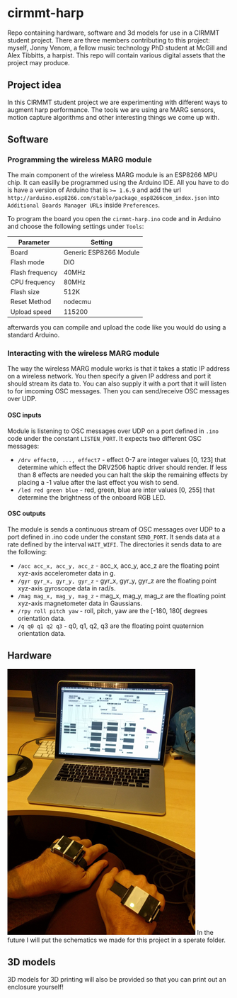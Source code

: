# cirmmt-harp
Repo containing hardware, software and 3d models for use in a CIRMMT student project. There are three members contributing to this project: myself, Jonny Venom, a fellow music technology PhD student at McGill and Alex Tibbitts, a harpist. This repo will contain various digital assets that the project may produce.

## Project idea
In this CIRMMT student project we are experimenting with different ways to augment harp performance. The tools we are using are MARG sensors, motion capture algorithms and other interesting things we come up with.  

## Software
### Programming the wireless MARG module
The main component of the wireless MARG module is an ESP8266 MPU chip. It can easilly be programmed using the Arduino IDE. All you have to do is have a version of Arduino that is `>= 1.6.9` and add the url `http://arduino.esp8266.com/stable/package_esp8266com_index.json` into `Additional Boards Manager URLs` inside `Preferences`.

To program the board you open the `cirmmt-harp.ino` code and in Arduino and choose the following settings under `Tools`:

| Parameter       | Setting                |
| --------------- | ---------------------- |
| Board           | Generic ESP8266 Module |
| Flash mode      | DIO                    |
| Flash frequency | 40MHz                  |
| CPU frequency   | 80MHz                  |
| Flash size      | 512K                   |
| Reset Method    | nodecmu                |
| Upload speed    | 115200                 |

afterwards you can compile and upload the code like you would do using a standard Arduino.

### Interacting with the wireless MARG module
The way the wireless MARG module works is that it takes a static IP address on a wireless network. You then specify a given IP address and port it should stream its data to. You can also supply it with a port that it will listen to for imcoming OSC messages. Then you can send/receive OSC messages over UDP.

#### OSC inputs
Module is listening to OSC messages over UDP on a port defined in `.ino` code under the constant `LISTEN_PORT`. It expects two different OSC messages:

* `/drv effect0, ..., effect7` - effect 0-7 are integer values [0, 123] that determine which effect the DRV2506 haptic driver should render. If less than 8 effects are needed you can halt the skip the remaining effects by placing a -1 value after the last effect you wish to send.
* `/led red green blue` - red, green, blue are inter values [0, 255] that determine the brightness of the onboard RGB LED.

#### OSC outputs
The module is sends a continuous stream of OSC messages over UDP to a port defined in .ino code under the constant `SEND_PORT`. It sends data at a rate defined by the interval `WAIT_WIFI`. The directories it sends data to are the following:
* `/acc acc_x, acc_y, acc_z` - acc_x, acc_y, acc_z are the floating point xyz-axis accelerometer data in g. 
* `/gyr gyr_x, gyr_y, gyr_z` - gyr_x, gyr_y, gyr_z are the floating point xyz-axis gyroscope data in rad/s.
* `/mag mag_x, mag_y, mag_z` - mag_x, mag_y, mag_z are the floating point xyz-axis magnetometer data in Gaussians.
* `/rpy roll pitch yaw` - roll, pitch, yaw are the [-180, 180[ degrees orientation data.
* `/q q0 q1 q2 q3` - q0, q1, q2, q3 are the floating point quaternion orientation data.

## Hardware 
![Hardware prototype working!](images/hardware_prototypes.png)
In the future I will put the schematics we made for this project in a sperate folder.

## 3D models
3D models for 3D printing will also be provided so that you can print out an enclosure yourself!